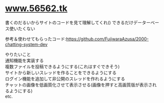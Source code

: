 # www.56562.tk
書くのだるいからサイトのコードを見て理解してくれ()
できるだけデーターベース使いたくない <br>


参考＆使わせてもらったコード:https://github.com/FujiwaraAzusa/2000-chatting-system-dev

やりたいこと <br>
通知機能を実装する <br>
複数ファイルを投稿できるようにする(これはすぐできそう)<br> 
サイトから新しいスレッドを作ることをできるようにする <br>
ログイン機能を追加して非公開のスレッドを作れるようにする <br>
チャットの画像を低画質化させて表示させる(画像を押すと高画質版が表示されるようにする)<br> 
etc.

